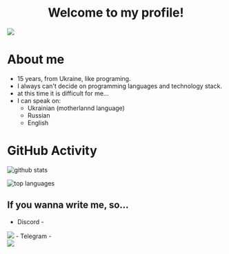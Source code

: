 <h1 align="center">Welcome to my profile!</h1>

<img src="https://media.tenor.co/images/ae40603eddb6e4bb1ea56cc6de7d0f6e/raw" align="center"/>

# About me
- 15 years, from Ukraine, like programing. 
- I always can't decide on programming languages and technology stack. 
- at this time it is difficult for me... 
- I can speak on:
  - Ukrainian (motherlannd language)
  - Russian
  - English

# GitHub Activity

![github stats](https://github-readme-stats.vercel.app/api?username=swcs3&theme=dark&show_icons=true)

![top languages](https://github-readme-stats.vercel.app/api/top-langs?username=swcs3&theme=dark&layout=compact&show_icons=true)

## If you wanna write me, so...

- Discord - <br>
<img src="http://my-socnets-username.herokuapp.com/username/discord?text=https://my-socnets-username.herokuapp.com/username/text/discord&bg=black&icon=ds">
- Telegram - <br>
<img src="http://my-socnets-username.herokuapp.com/username/telegram?text=https://my-socnets-username.herokuapp.com/username/text/telegram&bg=black&icon=tg">

